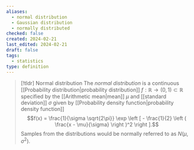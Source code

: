 ```yaml
---
aliases:
  - normal distribution
  - Gaussian distribution
  - normally distributed
checked: false
created: 2024-02-21
last_edited: 2024-02-21
draft: false
tags:
  - statistics
type: definition
---
```

>[!tldr] Normal distribution
>The *normal distribution* is a continuous [[Probability distribution|probability distribution]] $f: \mathbb{R} \rightarrow (0,1) \subset \mathbb{R}$ specified by the [[Arithmetic mean|mean]] $\mu$ and [[standard deviation]] $\sigma$ given by [[Probability density function|probability density function]]
>$$f(x) = \frac{1}{\sigma \sqrt{2\pi}} \exp \left [ - \frac{1}{2} \left ( \frac{x - \mu}{\sigma} \right )^2 \right ].$$
>Samples from the distributions would be normally referred to as $N(\mu, \sigma^2)$.

